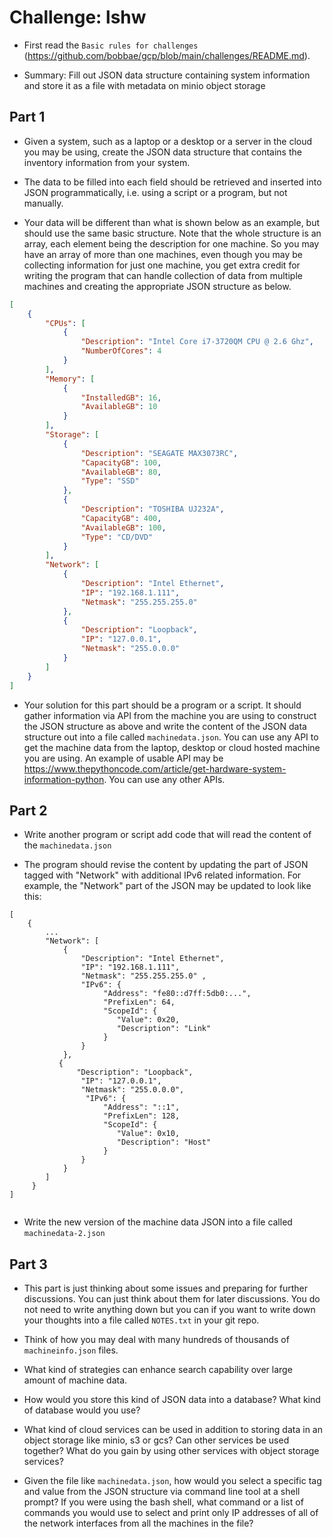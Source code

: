 # Challenge: lshw

* First read the `Basic rules for challenges` (https://github.com/bobbae/gcp/blob/main/challenges/README.md). 

* Summary: Fill out JSON data structure containing system information and store it as a file with metadata on minio object storage


## Part 1

* Given a system, such as a laptop or a desktop or a server 
in the cloud you may be using, create the JSON data structure that 
contains the inventory information from your system. 

* The data to be filled into each field should be
retrieved and inserted into JSON programmatically, i.e. using a script or a program, but not manually. 

* Your data will be different than what is
shown below as an example, but should use the same basic structure. Note that the whole structure is an array, each element being the description for one machine. So
you may have an array of more than one machines, even though you may be collecting information for just one machine, you get extra credit for writing the program
that can handle collection of data from multiple machines and creating the appropriate JSON structure as below.


```json
[
    {
        "CPUs": [
            {
                "Description": "Intel Core i7-3720QM CPU @ 2.6 Ghz",
                "NumberOfCores": 4
            }  
        ],
        "Memory": [
            {
                "InstalledGB": 16,
                "AvailableGB": 10
            }
        ],
        "Storage": [
            {
                "Description": "SEAGATE MAX3073RC",
                "CapacityGB": 100,
                "AvailableGB": 80,
                "Type": "SSD"
            },
            { 
                "Description": "TOSHIBA UJ232A",
                "CapacityGB": 400,
                "AvailableGB": 100,
                "Type": "CD/DVD"
            }
        ],
        "Network": [
            {
                "Description": "Intel Ethernet",
                "IP": "192.168.1.111",
                "Netmask": "255.255.255.0" 
            },
            {
                "Description": "Loopback",
                "IP": "127.0.0.1",
                "Netmask": "255.0.0.0"
            }
        ]
    }
]

```

* Your solution for this part should be a program or a script. It should gather information via API from the machine you are using to construct the JSON structure as above and write the content of the JSON data structure out into a file called `machinedata.json`.  You can use any API to get the machine data from the laptop, desktop or cloud hosted machine you are using.  An example of usable API may be https://www.thepythoncode.com/article/get-hardware-system-information-python.  You can use any other APIs.

## Part 2

* Write another program or script  add code that will read the content of the `machinedata.json`

* The program should revise the content by updating the part of JSON tagged with "Network" with additional IPv6 related information. For example, the "Network" part of the JSON may be updated to look like this:

```
[ 
    {
        ...
        "Network": [
            {
                "Description": "Intel Ethernet",
                "IP": "192.168.1.111",
                "Netmask": "255.255.255.0" ,
                "IPv6": {
                     "Address": "fe80::d7ff:5db0:...",
                     "PrefixLen": 64,
                     "ScopeId": { 
                        "Value": 0x20,
                        "Description": "Link"
                     }
                }
            },
           {
               "Description": "Loopback",
                "IP": "127.0.0.1",
                "Netmask": "255.0.0.0",
                 "IPv6": {
                     "Address": "::1",
                     "PrefixLen": 128,
                     "ScopeId": { 
                        "Value": 0x10,
                        "Description": "Host"
                     }
                }
            }
        ]
     }
]
            
```

* Write the new version of the machine data JSON into a file called `machinedata-2.json`

## Part 3

* This part is just thinking about some issues and preparing for further discussions. You can just think about them for later discussions. You do not need to write anything down but you can if you want to write down your thoughts into a file called `NOTES.txt` in your git repo.

* Think of how you may deal with many hundreds of thousands of `machineinfo.json` files.

* What kind of strategies can enhance search capability over large amount of machine data.  
* How would you store this kind of JSON data into a database?  What kind of database would you use?
* What kind of cloud services can be used in addition to storing  data in an object storage like minio, s3 or gcs?  Can other services be used together? What do you gain by using other services with object storage services?

* Given the file like `machinedata.json`, how would you select a specific tag and value from the JSON structure via command line tool at a shell prompt? If you were using
the bash shell, what command or a list of commands you would use to select and print only IP addresses of all of the network interfaces from all the machines in the file?

